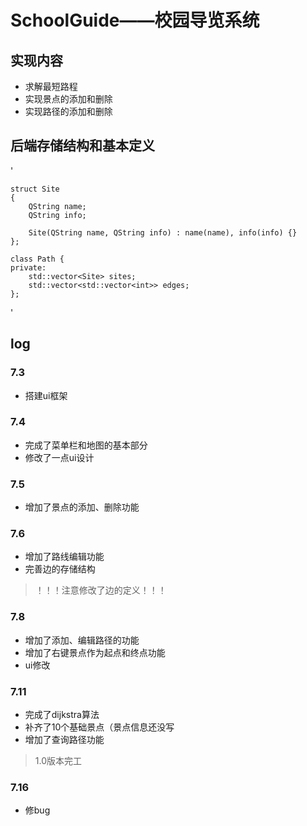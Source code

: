 # SchoolGuide——校园导览系统
## 实现内容
* 求解最短路程
* 实现景点的添加和删除
* 实现路径的添加和删除
## 后端存储结构和基本定义
'  

    struct Site  
    {  
        QString name;  
        QString info;  
        
        Site(QString name, QString info) : name(name), info(info) {}
    };

    class Path {
    private:
        std::vector<Site> sites;
        std::vector<std::vector<int>> edges;
    };
'  

## log
### 7.3
* 搭建ui框架

### 7.4
* 完成了菜单栏和地图的基本部分
* 修改了一点ui设计

### 7.5
* 增加了景点的添加、删除功能

### 7.6
* 增加了路线编辑功能
* 完善边的存储结构
> ！！！注意修改了边的定义！！！

### 7.8
* 增加了添加、编辑路径的功能
* 增加了右键景点作为起点和终点功能
* ui修改

### 7.11
* 完成了dijkstra算法
* 补齐了10个基础景点（景点信息还没写
* 增加了查询路径功能
> 1.0版本完工

### 7.16
* 修bug
